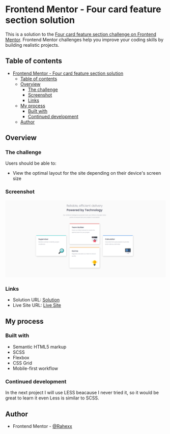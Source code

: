 # Frontend Mentor - Four card feature section solution

This is a solution to the [Four card feature section challenge on Frontend Mentor](https://www.frontendmentor.io/challenges/four-card-feature-section-weK1eFYK). Frontend Mentor challenges help you improve your coding skills by building realistic projects.

## Table of contents

- [Frontend Mentor - Four card feature section solution](#frontend-mentor---four-card-feature-section-solution)
  - [Table of contents](#table-of-contents)
  - [Overview](#overview)
    - [The challenge](#the-challenge)
    - [Screenshot](#screenshot)
    - [Links](#links)
  - [My process](#my-process)
    - [Built with](#built-with)
    - [Continued development](#continued-development)
  - [Author](#author)

## Overview

### The challenge

Users should be able to:

- View the optimal layout for the site depending on their device's screen size

### Screenshot

![](./screenshot.png)

### Links

- Solution URL: [Solution](https://github.com/Rahexx/FourCardFeatureSection)
- Live Site URL: [Live Site](https://rahexx.github.io/FourCardFeatureSection/)

## My process

### Built with

- Semantic HTML5 markup
- SCSS
- Flexbox
- CSS Grid
- Mobile-first workflow

### Continued development

In the next project I will use LESS beacause I never tried it, so it would be great to learn it even Less is similar to SCSS.

## Author

- Frontend Mentor - [@Rahexx](https://www.frontendmentor.io/profile/Rahexx)
